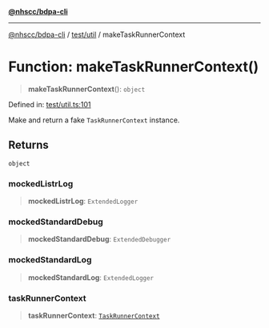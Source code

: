 [**@nhscc/bdpa-cli**](../../../README.md)

***

[@nhscc/bdpa-cli](../../../README.md) / [test/util](../README.md) / makeTaskRunnerContext

# Function: makeTaskRunnerContext()

> **makeTaskRunnerContext**(): `object`

Defined in: [test/util.ts:101](https://github.com/nhscc/bdpa-cli/blob/aab43dbd010a981851c0502d764dfd948966b4ad/test/util.ts#L101)

Make and return a fake `TaskRunnerContext` instance.

## Returns

`object`

### mockedListrLog

> **mockedListrLog**: `ExtendedLogger`

### mockedStandardDebug

> **mockedStandardDebug**: `ExtendedDebugger`

### mockedStandardLog

> **mockedStandardLog**: `ExtendedLogger`

### taskRunnerContext

> **taskRunnerContext**: [`TaskRunnerContext`](../../../src/util/type-aliases/TaskRunnerContext.md)
